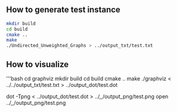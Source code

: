 ## How to generate test instance

```bash
mkdir build
cd build
cmake ..
make 
./Undirected_Unweighted_Graphs > ../output_txt/test.txt
```

## How to visualize

'''bash
cd graphviz
mkdir build
cd build
cmake ..
make
./graphviz < ../../output_txt/test.txt > ../output_dot/test.dot

dot -Tpng < ../output_dot/test.dot > ../,,/output_png/test.png 
open ../,,/output_png/test.png
```

